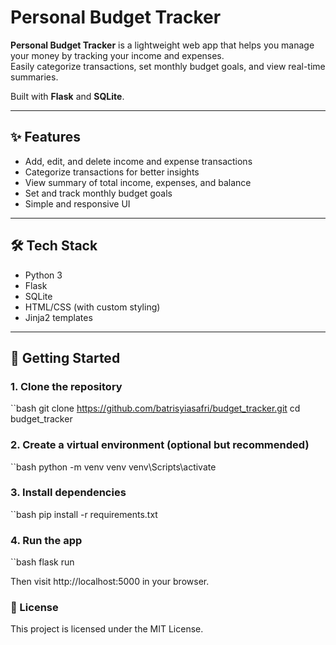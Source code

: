 # Personal Budget Tracker

**Personal Budget Tracker** is a lightweight web app that helps you manage your money by tracking your income and expenses.  
Easily categorize transactions, set monthly budget goals, and view real-time summaries.

Built with **Flask** and **SQLite**.

---

## ✨ Features

- Add, edit, and delete income and expense transactions
- Categorize transactions for better insights
- View summary of total income, expenses, and balance
- Set and track monthly budget goals
- Simple and responsive UI

---

## 🛠 Tech Stack

- Python 3
- Flask
- SQLite
- HTML/CSS (with custom styling)
- Jinja2 templates

---

## 🚀 Getting Started

### 1. Clone the repository

``bash
git clone https://github.com/batrisyiasafri/budget_tracker.git
cd budget_tracker

### 2. Create a virtual environment (optional but recommended)

``bash
python -m venv venv
venv\Scripts\activate

### 3. Install dependencies

``bash
pip install -r requirements.txt

### 4. Run the app

``bash
flask run

Then visit http://localhost:5000 in your browser.

### 📄 License

This project is licensed under the MIT License.